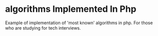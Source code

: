 # algorithms Implemented In Php

Example of implementation of 'most known' algorithms in php. For those who are studying for tech interviews.  
